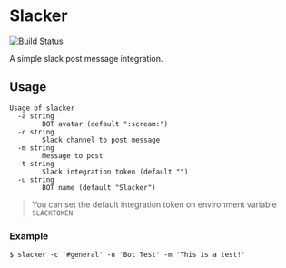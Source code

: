 # Slacker
[![Build Status](https://travis-ci.org/drgarcia1986/slacker.svg)](https://travis-ci.org/drgarcia1986/slacker)

A simple slack post message integration.

## Usage

```
Usage of slacker
  -a string
    	BOT avatar (default ":scream:")
  -c string
    	Slack channel to post message
  -m string
    	Message to post
  -t string
    	Slack integration token (default "")
  -u string
    	BOT name (default "Slacker")
```

> You can set the default integration token on environment variable `SLACKTOKEN`

### Example
```
$ slacker -c '#general' -u 'Bot Test' -m 'This is a test!'
```
